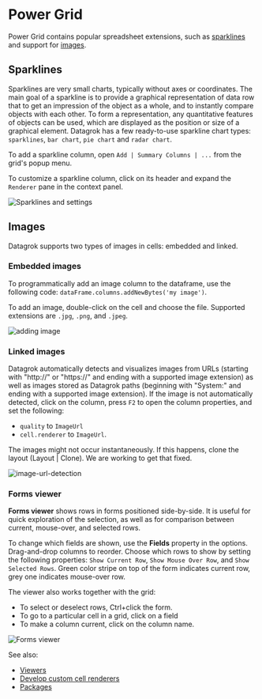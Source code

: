# Power Grid

Power Grid contains popular spreadsheet extensions, such as [sparklines](#sparklines) and support for [images](#images).

## Sparklines

Sparklines are very small charts, typically without axes or coordinates. The main goal of a sparkline is to provide a
graphical representation of data row that to get an impression of the object as a whole, and to
instantly compare objects with each other. To form a representation, any quantitative features of objects can
be used, which are displayed as the position or size of a graphical element. Datagrok has a few ready-to-use sparkline
chart types: `sparklines`, `bar chart`, `pie chart` and `radar chart`.

To add a sparkline column, open `Add | Summary Columns | ...` from the grid's popup menu.

To customize a sparkline column, click on its header and expand the `Renderer` pane in the context panel.

![Sparklines and settings](../../help/develop/how-to/custom-cell-renderers-sparklines-and-settings.gif "Sparklines and settings")

## Images

Datagrok supports two types of images in cells: embedded and linked.

### Embedded images

To programmatically add an image column to the dataframe, use the following
code:  ```dataFrame.columns.addNewBytes('my image')```.

To add an image, double-click on the cell and choose the file. Supported extensions are `.jpg`, `.png`, and `.jpeg`.

![adding image](../../help/develop/how-to/binary-cell-renderer.gif "adding image")

### Linked images

Datagrok automatically detects and visualizes images from URLs (starting with "http://" or "https://" and ending with a
supported image extension) as well as images stored as Datagrok paths (beginning with "System:" and ending with a
supported image extension). If the image is not automatically detected, click on the column, press `F2` to open the
column properties, and set the following:

* `quality` to `ImageUrl`
* `cell.renderer` to `ImageUrl`.

The images might not occur instantaneously. If this happens, clone the layout (Layout | Clone).
We are working to get that fixed.

![image-url-detection](images/image-url-detection.png)

### Forms viewer

**Forms viewer** shows rows in forms positioned side-by-side.
It is useful for quick exploration of the selection, as well as for comparison between current,
mouse-over, and selected rows.

To change which fields are shown, use the **Fields** property in the options.
Drag-and-drop columns to reorder. Choose which rows to show by setting the
following properties: `Show Current Row`, `Show Mouse Over Row`, and `Show Selected Rows`.
Green color stripe on top of the form indicates current row, grey one indicates mouse-over row.

The viewer also works together with the grid:
* To select or deselect rows, Ctrl+click the form.
* To go to a particular cell in a grid, click on a field
* To make a column current, click on the column name.

![Forms viewer](../../help/visualize/viewers/img/forms.gif)

See also:

* [Viewers](https://datagrok.ai/help/visualize/viewers)
* [Develop custom cell renderers](https://datagrok.ai/help/develop/how-to/custom-cell-renderers)
* [Packages](https://datagrok.ai/help/develop/#packages)

